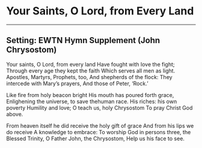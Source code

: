 # Your Saints, O Lord, from Every Land

***

## Setting: EWTN Hymn Supplement (John Chrysostom)

Your saints, O Lord, from every land
Have fought with love the fight; 
Through every age they kept the faith
Which serves all men as light.
Apostles, Martyrs, Prophets, too,
And shepherds of the flock:
They intercede with Mary’s prayers,
And those of Peter, ‘Rock.’

Like fire from holy beacon bright
His mouth has poured forth grace,
Enlighening the universe,
to save thehuman race.
His riches: his own poverty
Humility and love;
O teach us, holy Chrysostom
To pray Christ God above.

From heaven itself he did receive
the holy gift of grace
And from his lips we do receive 
A knowledge to embrace:
To worship God in persons three,
the Blessed Trinity,
O Father John, the Chrysostom,
Help us his face to see.
